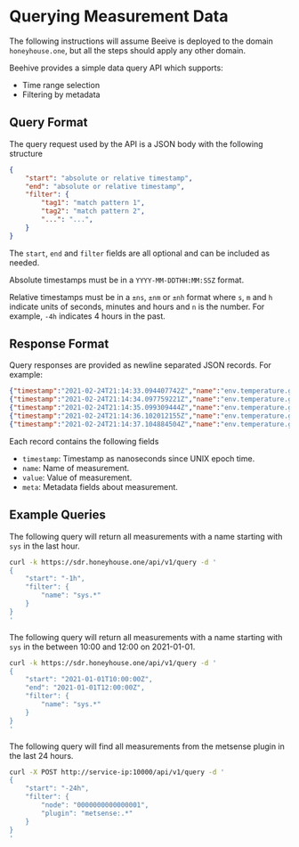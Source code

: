# Querying Measurement Data

The following instructions will assume Beeive is deployed to the domain `honeyhouse.one`, but all the steps should apply any other domain.

Beehive provides a simple data query API which supports:

* Time range selection
* Filtering by metadata

## Query Format

The query request used by the API is a JSON body with the following structure

```json
{
    "start": "absolute or relative timestamp",
    "end": "absolute or relative timestamp",
    "filter": {
        "tag1": "match pattern 1",
        "tag2": "match pattern 2",
        "...": "...",
    }
}
```

The `start`, `end` and `filter` fields are all optional and can be included as needed.

Absolute timestamps must be in a `YYYY-MM-DDTHH:MM:SSZ` format.

Relative timestamps must be in a `±ns`, `±nm` or `±nh` format where `s`, `m` and `h` indicate units of seconds, minutes and hours and `n` is the number. For example, `-4h` indicates 4 hours in the past.

## Response Format

Query responses are provided as newline separated JSON records. For example:

```json
{"timestamp":"2021-02-24T21:14:33.094407742Z","name":"env.temperature.gen","value":1.8749457256338125,"meta":{"node":"0000000000000001","plugin":"metsense:1.0.2"}}
{"timestamp":"2021-02-24T21:14:34.097759221Z","name":"env.temperature.gen","value":3.4616782879021497,"meta":{"node":"0000000000000001","plugin":"metsense:1.0.2"}}
{"timestamp":"2021-02-24T21:14:35.099309444Z","name":"env.temperature.gen","value":3.935407701067743,"meta":{"node":"0000000000000001","plugin":"metsense:1.0.2"}}
{"timestamp":"2021-02-24T21:14:36.102012155Z","name":"env.temperature.gen","value":0.660707909927028,"meta":{"node":"0000000000000001","plugin":"metsense:1.0.2"}}
{"timestamp":"2021-02-24T21:14:37.104884504Z","name":"env.temperature.gen","value":0.5932408953781276,"meta":{"node":"0000000000000001","plugin":"metsense:1.0.2"}}
```

Each record contains the following fields

* `timestamp`: Timestamp as nanoseconds since UNIX epoch time.
* `name`: Name of measurement.
* `value`: Value of measurement.
* `meta`: Metadata fields about measurement.


## Example Queries

The following query will return all measurements with a name starting with `sys` in the last hour.

```sh
curl -k https://sdr.honeyhouse.one/api/v1/query -d '
{
    "start": "-1h",
    "filter": {
        "name": "sys.*"
    }
}
'
```

The following query will return all measurements with a name starting with `sys` in the between 10:00 and 12:00 on 2021-01-01.

```sh
curl -k https://sdr.honeyhouse.one/api/v1/query -d '
{
    "start": "2021-01-01T10:00:00Z",
    "end": "2021-01-01T12:00:00Z",
    "filter": {
        "name": "sys.*"
    }
}
'
```

The following query will find all measurements from the metsense plugin in the last 24 hours.

```sh
curl -X POST http://service-ip:10000/api/v1/query -d '
{
    "start": "-24h",
    "filter": {
        "node": "0000000000000001",
        "plugin": "metsense:.*"
    }
}
'
```
